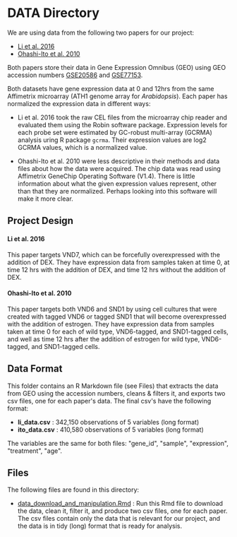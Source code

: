# DATA Directory

We are using data from the following two papers for our project:

- [Li et al. 2016](http://www.plantphysiol.org/content/172/2/1334.long)
- [Ohashi-Ito et al. 2010](http://www.plantcell.org/content/22/10/3461.long#sec-14)

Both papers store their data in Gene Expression Omnibus (GEO) using GEO accession numbers [GSE20586](https://www.ncbi.nlm.nih.gov/geo/query/acc.cgi?acc=GSE20586) and [GSE77153](https://www.ncbi.nlm.nih.gov/geo/query/acc.cgi?acc=GSE77153).

Both datasets have gene expression data at 0 and 12hrs from the same Affimetrix microarray (ATH1 genome array for *Arabidopsis*). Each paper has normalized the expression data in different ways:

- Li et al. 2016 took the raw CEL files from the microarray chip reader and evaluated them using the Robin software package. Expression levels for each probe set were estimated by GC-robust multi-array (GCRMA) analysis uring R package `gcrma`. Their expression values are log2 GCRMA values, which is a normalized value.

- Ohashi-Ito et al. 2010 were less descriptive in their methods and data files about how the data were acquired. The chip data was read using Affimetrix GeneChip Operating Software (V1.4). There is little information about what the given expression values represent, other than that they are normalized. Perhaps looking into this software will make it more clear.

## Project Design

#### Li et al. 2016

This paper targets VND7, which can be forcefully overexpressed with the addition of DEX. They have expression data from samples taken at time 0, at time 12 hrs with the addition of DEX, and time 12 hrs without the addition of DEX.

#### Ohashi-Ito et al. 2010

This paper targets both VND6 and SND1 by using cell cultures that were created with tagged VND6 or tagged SND1 that will become overexpressed with the addition of estrogen. They have expression data from samples taken at time 0 for each of wild type, VND6-tagged, and SND1-tagged cells, and well as time 12 hrs after the addition of estrogen for wild type, VND6-tagged, and SND1-tagged cells.

## Data Format

This folder contains an R Markdown file (see Files) that extracts the data from GEO using the accession numbers, cleans & filters it, and exports two csv files, one for each paper's data. The final csv's have the following format:

- **li_data.csv** : 342,150 observations of 5 variables (long format)
- **ito_data.csv** : 410,580 observations of 5 variables (long format)

The variables are the same for both files: "gene_id", "sample", "expression", "treatment", "age".

## Files

The following files are found in this directory:

- [data_download_and_manipulation.Rmd](https://github.com/glenn-mcguinness/stat540FinalProject/blob/master/data/data_download_and_manipulation.Rmd) : Run this Rmd file to download the data, clean it, filter it, and produce two csv files, one for each paper. The csv files contain only the data that is relevant for our project, and the data is in tidy (long) format that is ready for analysis.

